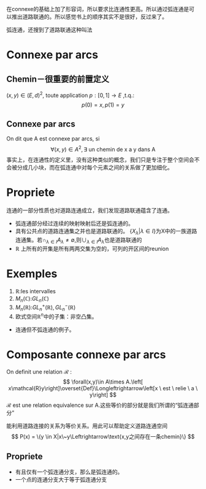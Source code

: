 在connexe的基础上加了形容词，所以要求比连通性更高。所以通过弧连通是可以推出道路联通的。所以感觉书上的顺序其实不是很好，反过来了。

弧连通，还搜到了道路联通这种叫法
# Connexe par arcs
## Chemin－很重要的前置定义
$(x,y) \in (E,d)^{2}$, toute application $p:[0,1]\longrightarrow E$ ,t.q.:
$$
p(0) = x,p(1) = y
$$
## Connexe par arcs
On dit que A est connexe par arcs, si 
$$
\forall (x,y)\in A^{2},\exists \ \text{un chemin de x a y dans A}
$$
	事实上，在连通性的定义里，没有这种类似的概念，我们只是专注于整个空间会不会被分成几小块，而在弧连通中对每个元素之间的关系做了更加细化。

# Propriete
连通的一部分性质也对道路连通成立，我们发现道路联通蕴含了连通。
- 弧连通部分经过连续的映射映射后还是弧连通的。
- 具有公共点的道路连通集之并也是道路联通的。
	$\{X_{\lambda}|\lambda \in I\}$为X中的一族道路连通集。若$\cap_{\lambda \in I}A_{\lambda} \ne \emptyset$,则$\cup_{\lambda \in I} A_{\lambda}$也是道路联通的
- $\mathbb{R}$ 上所有的开集是所有两两交集为空的，可列的开区间的reunion

# Exemples
1. $\mathbb{R}$:les intervalles
2. $M_{n}(\mathbb{C})$:$GL_{n}(\mathbb{C})$
3. $M_{n}(\mathbb{R})$:$GL_{n}^{+}(\mathbb{R}),GL_{n}^{-}(\mathbb{R})$
4. 欧式空间$\mathbb{R}^{n}$中的子集：非空凸集。

- 连通但不弧连通的例子。

# Composante connexe par arcs
On definit une relation $\mathcal{R}$ :
$$
\forall(x,y)\in A\times A.\left[ x\mathcal{R}y\right]\overset{Def}\Longleftrightarrow\left[x \ est \ relie \ a \ y\right]
$$
$\mathcal{R}$ est une relation equivalence sur A.这些等价的部分就是我们所谓的“弧连通部分”

能利用道路连接的关系为等价关系。用此可以帮助定义道路连通空间
$$
P(x) = \{y \in X|x\~y\Leftrightarrow\text{x,y之间存在一条chemin}\}
$$
## Propriete
- 有且仅有一个弧连通分支，那么是弧连通的。
- 一个点的连通分支大于等于弧连通分支